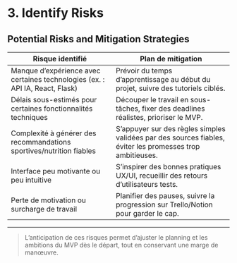 # 3. Identify Risks

## Potential Risks and Mitigation Strategies

| Risque identifié                                                                 | Plan de mitigation                                                                 |
|----------------------------------------------------------------------------------|-------------------------------------------------------------------------------------|
|  Manque d’expérience avec certaines technologies (ex. : API IA, React, Flask) | Prévoir du temps d’apprentissage au début du projet, suivre des tutoriels ciblés.  |
|  Délais sous-estimés pour certaines fonctionnalités techniques                 | Découper le travail en sous-tâches, fixer des deadlines réalistes, prioriser le MVP.|
|  Complexité à générer des recommandations sportives/nutrition fiables          | S’appuyer sur des règles simples validées par des sources fiables, éviter les promesses trop ambitieuses. |
|  Interface peu motivante ou peu intuitive                                     | S’inspirer des bonnes pratiques UX/UI, recueillir des retours d’utilisateurs tests. |
|  Perte de motivation ou surcharge de travail                                  | Planifier des pauses, suivre la progression sur Trello/Notion pour garder le cap.  |

---

> L’anticipation de ces risques permet d’ajuster le planning et les ambitions du MVP dès le départ, tout en conservant une marge de manœuvre.

